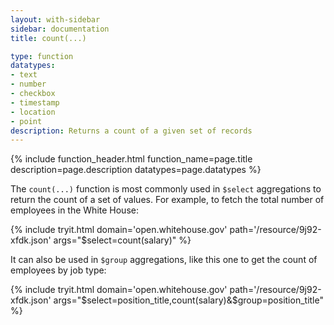 ```yaml
---
layout: with-sidebar
sidebar: documentation
title: count(...)

type: function
datatypes:
- text 
- number
- checkbox
- timestamp
- location
- point
description: Returns a count of a given set of records
---
```


{% include function_header.html function_name=page.title description=page.description datatypes=page.datatypes %}

The `count(...)` function is most commonly used in `$select` aggregations to return the count of a set of values. For example, to fetch the total number of employees in the White House:

{% include tryit.html domain='open.whitehouse.gov' path='/resource/9j92-xfdk.json' args="$select=count(salary)" %}

It can also be used in `$group` aggregations, like this one to get the count of employees by job type:

{% include tryit.html domain='open.whitehouse.gov' path='/resource/9j92-xfdk.json' args="$select=position_title,count(salary)&$group=position_title" %}
